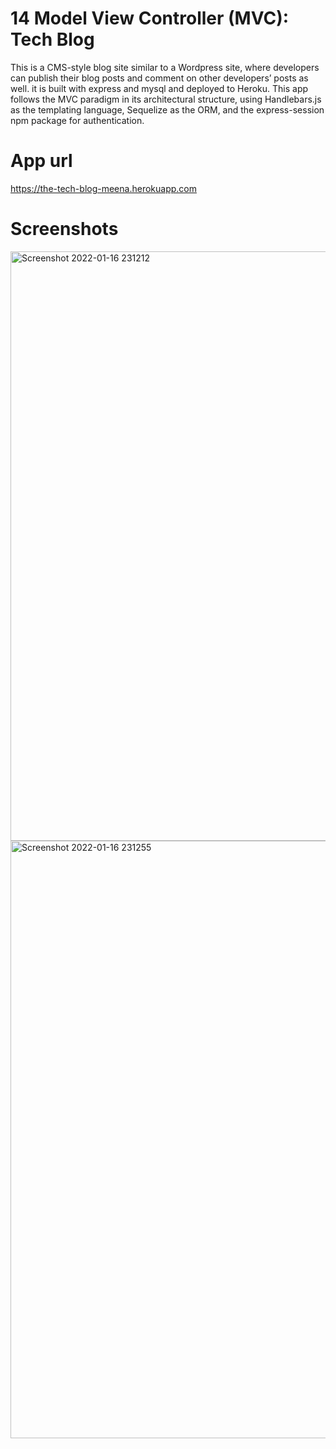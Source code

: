 # 14 Model View Controller (MVC): Tech Blog

This is a CMS-style blog site similar to a Wordpress site, where developers can publish their blog posts and comment on other developers’ posts as well. it is built with express and mysql and deployed to Heroku. This app follows the MVC paradigm in its architectural structure, using Handlebars.js as the templating language, Sequelize as the ORM, and the express-session npm package for authentication.

# App url
https://the-tech-blog-meena.herokuapp.com

# Screenshots

<img width="943" alt="Screenshot 2022-01-16 231212" src="https://user-images.githubusercontent.com/91281668/149724346-b782be40-2cbe-469a-88cb-2ae14055d61d.png">

<img width="956" alt="Screenshot 2022-01-16 231255" src="https://user-images.githubusercontent.com/91281668/149724355-518bace6-9138-4c06-b08e-e10d89d4933c.png">
